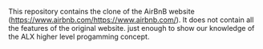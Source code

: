 This repository contains the clone of the AirBnB website (https://www.airbnb.com/https://www.airbnb.com/). It does not contain all the features of the original website. just enough to show our knowledge of the ALX higher level progamming concept.
